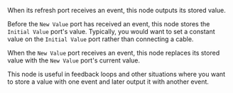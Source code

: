 When its refresh port receives an event, this node outputs its stored value.

Before the `New Value` port has received an event, this node stores the `Initial Value` port's value. Typically, you would want to set a constant value on the `Initial Value` port rather than connecting a cable.

When the `New Value` port receives an event, this node replaces its stored value with the `New Value` port's current value.

This node is useful in feedback loops and other situations where you want to store a value with one event and later output it with another event.
